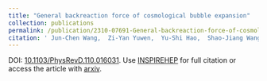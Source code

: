 ```yaml
---
title: "General backreaction force of cosmological bubble expansion"
collection: publications
permalink: /publication/2310-07691-General-backreaction-force-of-cosmological-bubble-expansion
citation: ' Jun-Chen Wang,  Zi-Yan Yuwen,  Yu-Shi Hao,  Shao-Jiang Wang, &quot;General backreaction force of cosmological bubble expansion.&quot; [arXiv:2310.07691] '
---
```

DOI: [10.1103/PhysRevD.110.016031](https://doi.org/10.1103/PhysRevD.110.016031). 
Use [INSPIREHEP](https://inspirehep.net/literature?sort=mostrecent&size=25&page=1&q=Wang%3A2023kux) for full citation or access the article with [arxiv](https://arxiv.org/abs/2310.07691). 
